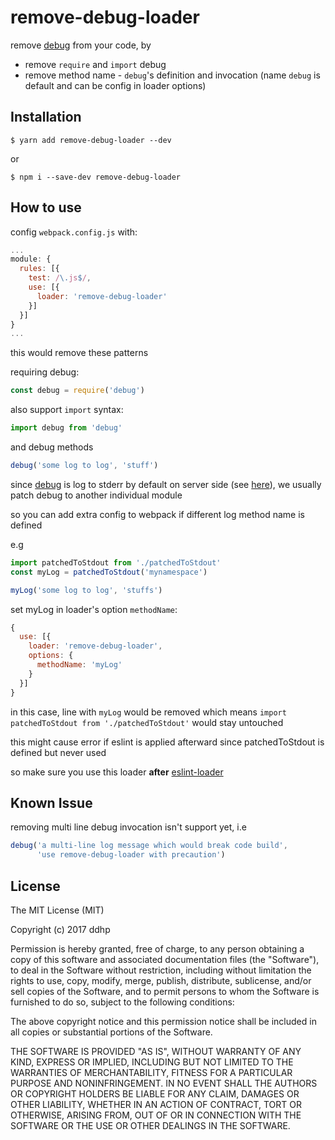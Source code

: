 # remove-debug-loader

remove [debug](https://github.com/visionmedia/debug) from your code, by
- remove `require` and `import` debug
- remove method name - `debug`'s definition and invocation (name `debug` is default and can be config in loader options)

## Installation
```
$ yarn add remove-debug-loader --dev
```
or
```
$ npm i --save-dev remove-debug-loader
```

## How to use
config `webpack.config.js` with:

```js
...
module: {
  rules: [{
    test: /\.js$/,
    use: [{
      loader: 'remove-debug-loader'
    }]
  }]
}
...
```

this would remove these patterns

requiring debug:

```js
const debug = require('debug')
```

also support `import` syntax:

```js
import debug from 'debug'
```

and debug methods

```js
debug('some log to log', 'stuff')
```

since [debug](https://github.com/visionmedia/debug) is log to stderr by default on server side (see [here](https://github.com/visionmedia/debug#output-streams)), we usually patch debug to another individual module

so you can add extra config to webpack if different log method name is defined

e.g

```js
import patchedToStdout from './patchedToStdout'
const myLog = patchedToStdout('mynamespace')

myLog('some log to log', 'stuffs')
```

set myLog in loader's option `methodName`:
```js
{
  use: [{
    loader: 'remove-debug-loader',
    options: {
      methodName: 'myLog'
    }
  }]
}
```

in this case, line with `myLog` would be removed which means `import patchedToStdout from './patchedToStdout'` would stay untouched

this might cause error if eslint is applied afterward since patchedToStdout is defined but never used

so make sure you use this loader **after** [eslint-loader](https://github.com/MoOx/eslint-loader)

## Known Issue
removing multi line debug invocation isn't support yet, i.e
```js
debug('a multi-line log message which would break code build',
      'use remove-debug-loader with precaution')
```


## License

The MIT License (MIT)

Copyright (c) 2017 ddhp

Permission is hereby granted, free of charge, to any person obtaining a copy of
this software and associated documentation files (the "Software"), to deal in
the Software without restriction, including without limitation the rights to
use, copy, modify, merge, publish, distribute, sublicense, and/or sell copies of
the Software, and to permit persons to whom the Software is furnished to do so,
subject to the following conditions:

The above copyright notice and this permission notice shall be included in all
copies or substantial portions of the Software.

THE SOFTWARE IS PROVIDED "AS IS", WITHOUT WARRANTY OF ANY KIND, EXPRESS OR
IMPLIED, INCLUDING BUT NOT LIMITED TO THE WARRANTIES OF MERCHANTABILITY, FITNESS
FOR A PARTICULAR PURPOSE AND NONINFRINGEMENT. IN NO EVENT SHALL THE AUTHORS OR
COPYRIGHT HOLDERS BE LIABLE FOR ANY CLAIM, DAMAGES OR OTHER LIABILITY, WHETHER
IN AN ACTION OF CONTRACT, TORT OR OTHERWISE, ARISING FROM, OUT OF OR IN
CONNECTION WITH THE SOFTWARE OR THE USE OR OTHER DEALINGS IN THE SOFTWARE.
